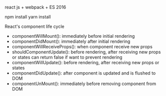 react js + webpack + ES 2016

npm install
yarn install

React's component life cycle
- componentWillMount(): immediately before initial rendering
- componentDidMount(): immediately after initial rendering
- componentWillReceiveProps(): when component receive new props
- shouldComponentUpdate(): before rendering, after receiving new props or states
  can return false if want to prevent rendering
- componentWillUpdate(): before rendering, after receiving new props or states
- componentDidUpdate(): after component is updated and is flushed to DOM
- componentUnMount(): immediately before removing component from DOM